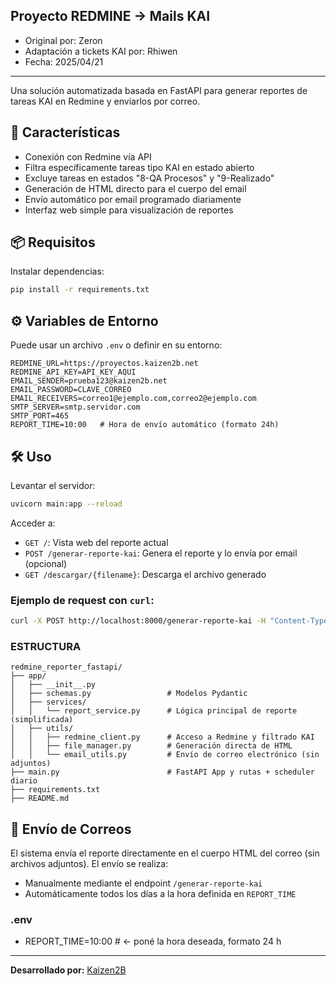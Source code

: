## Proyecto REDMINE -> Mails KAI
* Original por: Zeron
* Adaptación a tickets KAI por: Rhiwen
* Fecha: 2025/04/21
___
Una solución automatizada basada en FastAPI para generar reportes de tareas KAI en Redmine y enviarlos por correo.

## 🚀 Características

- Conexión con Redmine vía API
- Filtra específicamente tareas tipo KAI en estado abierto
- Excluye tareas en estados "8-QA Procesos" y "9-Realizado"
- Generación de HTML directo para el cuerpo del email
- Envío automático por email programado diariamente
- Interfaz web simple para visualización de reportes

## 📦 Requisitos

Instalar dependencias:

```bash
pip install -r requirements.txt
```

## ⚙️ Variables de Entorno

Puede usar un archivo `.env` o definir en su entorno:

```env
REDMINE_URL=https://proyectos.kaizen2b.net
REDMINE_API_KEY=API_KEY_AQUI
EMAIL_SENDER=prueba123@kaizen2b.net
EMAIL_PASSWORD=CLAVE_CORREO
EMAIL_RECEIVERS=correo1@ejemplo.com,correo2@ejemplo.com
SMTP_SERVER=smtp.servidor.com
SMTP_PORT=465
REPORT_TIME=10:00   # Hora de envío automático (formato 24h)
```

## 🛠 Uso

Levantar el servidor:

```bash
uvicorn main:app --reload
```

Acceder a:
- `GET /`: Vista web del reporte actual
- `POST /generar-reporte-kai`: Genera el reporte y lo envía por email (opcional)
- `GET /descargar/{filename}`: Descarga el archivo generado

### Ejemplo de request con `curl`:

```bash
curl -X POST http://localhost:8000/generar-reporte-kai -H "Content-Type: application/json" -d '{"send_email": true}'
```

### ESTRUCTURA
```text
redmine_reporter_fastapi/
├── app/
│   ├── __init__.py
│   ├── schemas.py                 # Modelos Pydantic
│   ├── services/
│   │   └── report_service.py      # Lógica principal de reporte (simplificada)
│   ├── utils/
│   │   ├── redmine_client.py      # Acceso a Redmine y filtrado KAI
│   │   ├── file_manager.py        # Generación directa de HTML
│   │   └── email_utils.py         # Envío de correo electrónico (sin adjuntos)
├── main.py                        # FastAPI App y rutas + scheduler diario
├── requirements.txt
├── README.md
```
## 📧 Envío de Correos

El sistema envía el reporte directamente en el cuerpo HTML del correo (sin archivos adjuntos). El envío se realiza:
- Manualmente mediante el endpoint `/generar-reporte-kai`
- Automáticamente todos los días a la hora definida en `REPORT_TIME`

### .env

* REPORT_TIME=10:00   # ← poné la hora deseada, formato 24 h
---

**Desarrollado por:** [Kaizen2B](https://kaizen2b.com)

